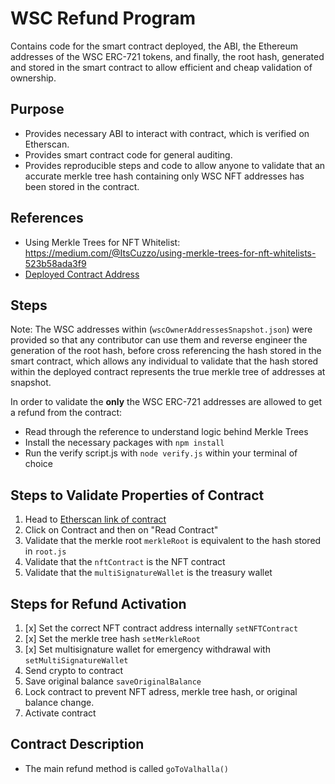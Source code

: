 # WSC Refund Program

Contains code for the smart contract deployed, the ABI, the Ethereum addresses of the WSC ERC-721 
tokens, and finally, the root hash, generated and stored in the smart contract to allow efficient
and cheap validation of ownership.

## Purpose

 - Provides necessary ABI to interact with contract, which is verified on Etherscan.
 - Provides smart contract code for general auditing.
 - Provides reproducible steps and code to allow anyone to validate that an accurate merkle tree hash containing only WSC NFT addresses has been
 stored in the contract.

## References
 - Using Merkle Trees for NFT Whitelist: https://medium.com/@ItsCuzzo/using-merkle-trees-for-nft-whitelists-523b58ada3f9
 - [Deployed Contract Address](https://etherscan.io/address/0x03e4ED57c77034e1e7d742C99a5434679897d192)

## Steps 

Note: The WSC addresses within (`wscOwnerAddressesSnapshot.json`) were provided so that any contributor can use them and reverse engineer the generation of the root hash, before cross referencing the hash stored in the smart contract, which allows any individual to validate that the hash stored within the deployed contract represents the true merkle tree of addresses at snapshot.

In order to validate the **only** the WSC ERC-721 addresses are allowed to get a refund from the contract:
- Read through the reference to understand logic behind Merkle Trees
- Install the necessary packages with `npm install`
- Run the verify script.js with `node verify.js` within your terminal of choice

## Steps to Validate Properties of Contract

1. Head to [Etherscan link of contract]((https://etherscan.io/address/0x03e4ED57c77034e1e7d742C99a5434679897d192))
2. Click on Contract and then on "Read Contract"
3. Validate that the merkle root `merkleRoot` is equivalent to the hash stored in `root.js` 
4. Validate that the `nftContract` is the NFT contract
5. Validate that the `multiSignatureWallet` is the treasury wallet

## Steps for Refund Activation

1. [x] Set the correct NFT contract address internally `setNFTContract`
2. [x] Set the merkle tree hash `setMerkleRoot`
3. [x] Set multisignature wallet for emergency withdrawal with `setMultiSignatureWallet`
4. Send crypto to contract
5. Save original balance `saveOriginalBalance`
6. Lock contract to prevent NFT adress, merkle tree hash, or original balance change.
7. Activate contract

## Contract Description

- The main refund method is called `goToValhalla()`
